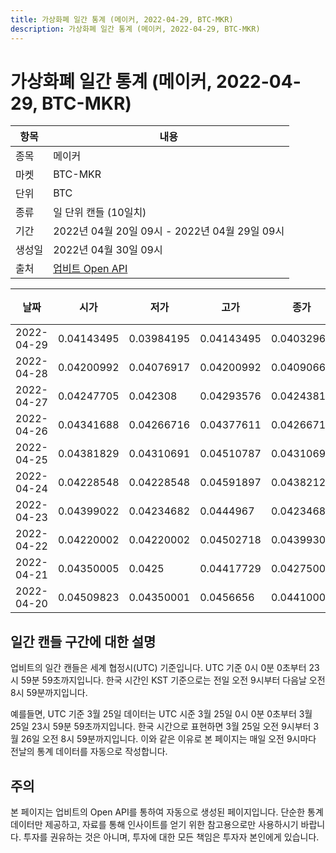 ```yaml
---
title: 가상화폐 일간 통계 (메이커, 2022-04-29, BTC-MKR)
description: 가상화폐 일간 통계 (메이커, 2022-04-29, BTC-MKR)
---
```



가상화폐 일간 통계 (메이커, 2022-04-29, BTC-MKR)
===

|항목|내용|
|--|--|
|종목|메이커|
|마켓|BTC-MKR|
|단위|BTC|
|종류|일 단위 캔들 (10일치)|
|기간|2022년 04월 20일 09시 - 2022년 04월 29일 09시|
|생성일|2022년 04월 30일 09시|
|출처|[업비트 Open API](https://docs.upbit.com)|


|날짜|시가|저가|고가|종가|비고|
|--|--|--|--|--|--|
|2022-04-29|0.04143495|0.03984195|0.04143495|0.04032962|    |
|2022-04-28|0.04200992|0.04076917|0.04200992|0.04090666|    |
|2022-04-27|0.04247705|0.042308|0.04293576|0.04243818|    |
|2022-04-26|0.04341688|0.04266716|0.04377611|0.04266716|    |
|2022-04-25|0.04381829|0.04310691|0.04510787|0.04310691|    |
|2022-04-24|0.04228548|0.04228548|0.04591897|0.04382122|    |
|2022-04-23|0.04399022|0.04234682|0.0444967|0.04234682|    |
|2022-04-22|0.04220002|0.04220002|0.04502718|0.04399307|    |
|2022-04-21|0.04350005|0.0425|0.04417729|0.04275007|    |
|2022-04-20|0.04509823|0.04350001|0.0456656|0.04410001|    |


일간 캔들 구간에 대한 설명
---


업비트의 일간 캔들은 세계 협정시(UTC) 기준입니다. 
UTC 기준 0시 0분 0초부터 23시 59분 59초까지입니다. 
한국 시간인 KST 기준으로는 전일 오전 9시부터 다음날 오전 8시 59분까지입니다. 


예를들면, UTC 기준 3월 25일 데이터는 UTC 시준 3월 25일 0시 0분 0초부터 3월 25일 23시 59분 59초까지입니다. 
한국 시간으로 표현하면 3월 25일 오전 9시부터 3월 26일 오전 8시 59분까지입니다. 
이와 같은 이유로 본 페이지는 매일 오전 9시마다 전날의 통계 데이터를 자동으로 작성합니다. 


주의
---


본 페이지는 업비트의 Open API를 통하여 자동으로 생성된 페이지입니다. 
단순한 통계 데이터만 제공하고, 자료를 통해 인사이트를 얻기 위한 참고용으로만 사용하시기 바랍니다. 
투자를 권유하는 것은 아니며, 투자에 대한 모든 책임은 투자자 본인에게 있습니다. 
